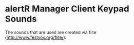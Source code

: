 alertR Manager Client Keypad Sounds
======

The sounds that are used are created via flite (http://www.festvox.org/flite/).